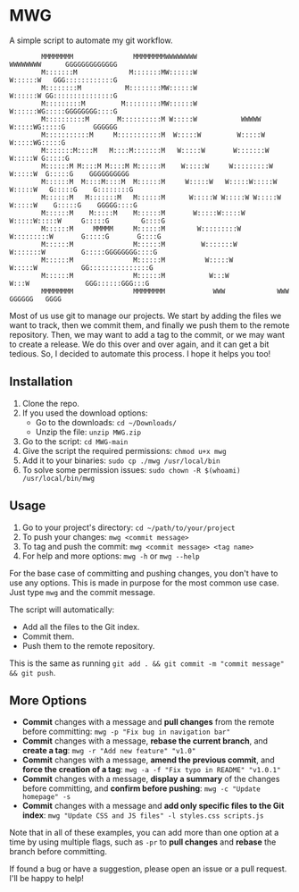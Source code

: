 # MWG
A simple script to automate my git workflow.

            MMMMMMMM               MMMMMMMMWWWWWWWW                           WWWWWWWW      GGGGGGGGGGGGG
            M:::::::M             M:::::::MW::::::W                           W::::::W   GGG::::::::::::G
            M::::::::M           M::::::::MW::::::W                           W::::::W GG:::::::::::::::G
            M:::::::::M         M:::::::::MW::::::W                           W::::::WG:::::GGGGGGGG::::G
            M::::::::::M       M::::::::::M W:::::W           WWWWW           W:::::WG:::::G       GGGGGG
            M:::::::::::M     M:::::::::::M  W:::::W         W:::::W         W:::::WG:::::G              
            M:::::::M::::M   M::::M:::::::M   W:::::W       W:::::::W       W:::::W G:::::G              
            M::::::M M::::M M::::M M::::::M    W:::::W     W:::::::::W     W:::::W  G:::::G    GGGGGGGGGG
            M::::::M  M::::M::::M  M::::::M     W:::::W   W:::::W:::::W   W:::::W   G:::::G    G::::::::G
            M::::::M   M:::::::M   M::::::M      W:::::W W:::::W W:::::W W:::::W    G:::::G    GGGGG::::G
            M::::::M    M:::::M    M::::::M       W:::::W:::::W   W:::::W:::::W     G:::::G        G::::G
            M::::::M     MMMMM     M::::::M        W:::::::::W     W:::::::::W       G:::::G       G::::G
            M::::::M               M::::::M         W:::::::W       W:::::::W         G:::::GGGGGGGG::::G
            M::::::M               M::::::M          W:::::W         W:::::W           GG:::::::::::::::G
            M::::::M               M::::::M           W:::W           W:::W              GGG::::::GGG:::G
            MMMMMMMM               MMMMMMMM            WWW             WWW                  GGGGGG   GGGG


Most of us use git to manage our projects. We start by adding the files we want to track, then we commit them, and finally we push them to the remote repository. Then, we may want to add a tag to the commit, or we may want to create a release.
We do this over and over again, and it can get a bit tedious. So, I decided to automate this process. I hope it helps you too!

## Installation
1. Clone the repo.
2. If you used the download options:
   - Go to the downloads: `cd ~/Downloads/`
   - Unzip the file: `unzip MWG.zip`
3. Go to the script: `cd MWG-main`
4. Give the script the required permissions: `chmod u+x mwg`
5. Add it to your binaries: `sudo cp ./mwg /usr/local/bin`
6. To solve some permission issues: `sudo chown -R $(whoami) /usr/local/bin/mwg`


## Usage
1. Go to your project's directory: `cd ~/path/to/your/project`
2. To push your changes: `mwg <commit message>`
3. To tag and push the commit: `mwg <commit message> <tag name>`
4. For help and more options: `mwg -h` or `mwg --help`

For the base case of committing and pushing changes, you don't have to use any options. This is made in purpose for the most common use case. Just type `mwg` and the commit message. 

The script will automatically:
- Add all the files to the Git index.
- Commit them.
- Push them to the remote repository. 

This is the same as running `git add . && git commit -m "commit message" && git push`.

## More Options
- **Commit** changes with a message and **pull changes** from the remote before committing: `mwg -p "Fix bug in navigation bar"`
- **Commit** changes with a message, **rebase the current branch**, and **create a tag**: `mwg -r "Add new feature" "v1.0"`
- **Commit** changes with a message, **amend the previous commit**, and **force the creation of a tag**: `mwg -a -f "Fix typo in README" "v1.0.1"`
- **Commit** changes with a message, **display a summary** of the changes before committing, and **confirm before pushing**: `mwg -c "Update homepage" -s`
- **Commit** changes with a message and **add only specific files to the Git index**: `mwg "Update CSS and JS files" -l styles.css scripts.js`

Note that in all of these examples, you can add more than one option at a time by using multiple flags, such as `-pr` to **pull changes** and **rebase** the branch before committing.

If found a bug or have a suggestion, please open an issue or a pull request. I'll be happy to help!
